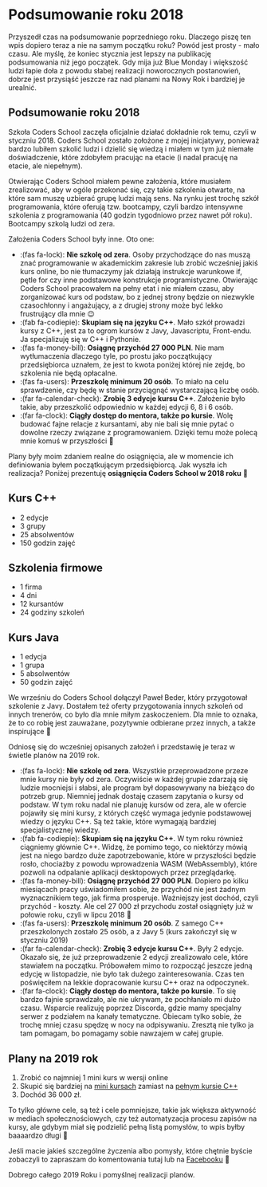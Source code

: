 # Podsumowanie roku 2018


Przyszedł czas na podsumowanie poprzedniego roku. Dlaczego piszę ten wpis dopiero teraz a nie na samym początku roku? Powód jest prosty - mało czasu. Ale myślę, że koniec stycznia jest lepszy na publikację podsumowania niż jego początek. Gdy mija już Blue Monday i większość ludzi łapie doła z powodu słabej realizacji noworocznych postanowień, dobrze jest przysiąść jeszcze raz nad planami na Nowy Rok i bardziej je urealnić.

<!--more-->

## Podsumowanie roku 2018

Szkoła Coders School zaczęła oficjalnie działać dokładnie rok temu, czyli w styczniu 2018. Coders School zostało zołożone z mojej inicjatywy, ponieważ bardzo lubiłem szkolić ludzi i dzielić się wiedzą i miałem w tym już niemałe doświadczenie, które zdobyłem pracując na etacie (i nadal pracuję na etacie, ale niepełnym).
  
Otwierając Coders School miałem pewne założenia, które musiałem zrealizować, aby w ogóle przekonać się, czy takie szkolenia otwarte, na które sam muszę uzbierać grupę ludzi mają sens. Na rynku jest trochę szkół programowania, które oferują tzw. bootcampy, czyli bardzo intensywne szkolenia z programowania (40 godzin tygodniowo przez nawet pół roku). Bootcampy szkolą ludzi od zera.

Założenia Coders School były inne. Oto one:

* :(fas fa-lock): **Nie szkolę od zera**. Osoby przychodzące do nas muszą znać programowanie w akademickim zakresie lub zrobić wcześniej jakiś kurs online, bo nie tłumaczymy jak działają instrukcje warunkowe if, pętle for czy inne podstawowe konstrukcje programistyczne. Otwierając Coders School pracowałem na pełny etat i nie miałem czasu, aby zorganizować kurs od podstaw, bo z jednej strony będzie on niezwykle czasochłonny i angażujący, a z drugiej strony może być lekko frustrujący dla mnie 😉
* :(fab fa-codiepie): **Skupiam się na języku C++**. Mało szkół prowadzi kursy z C++, jest za to ogrom kursów z Javy, Javascriptu, Front-endu. Ja specjalizuję się w C++ i Pythonie.
* :(fas fa-money-bill): **Osiągnę przychód 27 000 PLN**. Nie mam wytłumaczenia dlaczego tyle, po prostu jako początkujący przedsiębiorca uznałem, że jest to kwota poniżej której nie zejdę, bo szkolenia nie będą opłacalne.
* :(fas fa-users): **Przeszkolę minimum 20 osób**. To miało na celu sprawdzenie, czy będę w stanie przyciągnąć wystarczającą liczbę osób.
* :(far fa-calendar-check): **Zrobię 3 edycje kursu C++**. Założenie było takie, aby przeszkolić odpowiednio w każdej edycji 6, 8 i 6 osób.
* :(far fa-clock): **Ciągły dostęp do mentora, także po kursie**. Wolę budować fajne relacje z kursantami, aby nie bali się mnie pytać o dowolne rzeczy związane z programowaniem. Dzięki temu może polecą mnie komuś w przyszłości 🙂

Plany były moim zdaniem realne do osiągnięcia, ale w momencie ich definiowania byłem początkującym przedsiębiorcą. Jak wyszła ich realizacja? Poniżej prezentuję **osiągnięcia Coders School w 2018 roku** 🙂

## Kurs C++

* 2 edycje
* 3 grupy
* 25 absolwentów
* 150 godzin zajęć

## Szkolenia firmowe

* 1 firma
* 4 dni
* 12 kursantów
* 24 godziny szkoleń

## Kurs Java

* 1 edycja
* 1 grupa
* 5 absolwentów
* 50 godzin zajęć

We wrześniu do Coders School dołączył Paweł Beder, który przygotował szkolenie z Javy. Dostałem też oferty przygotowania innych szkoleń od innych trenerów, co było dla mnie miłym zaskoczeniem. Dla mnie to oznaka, że to co robię jest zauważane, pozytywnie odbierane przez innych, a także inspirujące 🙂

Odniosę się do wcześniej opisanych założeń i przedstawię je teraz w świetle planów na 2019 rok.

* :(fas fa-lock): **Nie szkolę od zera**. Wszystkie przeprowadzone przeze mnie kursy nie były od zera. Oczywiście w każdej grupie zdarzają się ludzie mocniejsi i słabsi, ale program był dopasowywany na bieżąco do potrzeb grup. Niemniej jednak dostaję czasem zapytania o kursy od podstaw. W tym roku nadal nie planuję kursów od zera, ale w ofercie pojawiły się mini kursy, z których część wymaga jedynie podstawowej wiedzy o języku C++. Są też takie, które wymagają bardziej specjalistycznej wiedzy.
* :(fab fa-codiepie): **Skupiam się na języku C++**. W tym roku również ciągniemy głównie C++. Widzę, że pomimo tego, co niektórzy mówią jest na niego bardzo duże zapotrzebowanie, które w przyszłości będzie rosło, chociażby z powodu wprowadzenia WASM (WebAssembly), które pozwoli na odpalanie aplikacji desktopowych przez przeglądarkę.
* :(fas fa-money-bill): **Osiągnę przychód 27 000 PLN**. Dopiero po kilku miesiącach pracy uświadomiłem sobie, że przychód nie jest żadnym wyznacznikiem tego, jak firma prosperuje. Ważniejszy jest dochód, czyli przychód - koszty. Ale cel 27 000 zł przychodu został osiągnięty już w połowie roku, czyli w lipcu 2018 🙂
* :(fas fa-users): **Przeszkolę minimum 20 osób**. Z samego C++ przeszkolonych zostało 25 osób, a z Javy 5 (kurs zakończył się w styczniu 2019)
* :(far fa-calendar-check): **Zrobię 3 edycje kursu C++**. Były 2 edycje. Okazało się, że już przeprowadzenie 2 edycji zrealizowało cele, które stawiałem na początku. Próbowałem mimo to rozpocząć jeszcze jedną edycję w listopadzie, nie było tak dużego zainteresowania. Czas ten poświęciłem na lekkie dopracowanie kursu C++ oraz na odpoczynek.
* :(far fa-clock): **Ciągły dostęp do mentora, także po kursie**. To się bardzo fajnie sprawdzało, ale nie ukrywam, że pochłaniało mi dużo czasu. Wsparcie realizuję poprzez Discorda, gdzie mamy specjalny serwer z podziałem na kanały tematyczne. Obiecam tylko sobie, że trochę mniej czasu spędzę w nocy na odpisywaniu. Zresztą nie tylko ja tam pomagam, bo pomagamy sobie nawzajem w całej grupie.

## Plany na 2019 rok

1. Zrobić co najmniej 1 mini kurs w wersji online
2. Skupić się bardziej na [mini kursach][1] zamiast na [pełnym kursie C++][2]
3. Dochód 36 000 zł.

To tylko główne cele, są też i cele pomniejsze, takie jak większa aktywność w mediach społecznościowych, czy też automatyzacja procesu zapisów na kursy, ale gdybym miał się podzielić pełną listą pomysłów, to wpis byłby baaaardzo długi 🙂

Jeśli macie jakieś szczególne życzenia albo pomysły, które chętnie byście zobaczyli to zapraszam do komentowania tutaj lub na [Facebooku][3] 🙂

Dobrego całego 2019 Roku i pomyślnej realizacji planów.

 [1]: https://coders.school/mini-kursy-cpp/
 [2]: https://coders.school/kurs-cpp/
 [3]: https://www.facebook.com/szkola.coders.school
